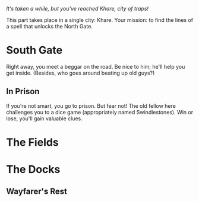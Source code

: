 *It's taken a while, but you've reached Khare, city of traps!*

This part takes place in a single city: Khare. Your mission: to find the lines of a spell that unlocks the North Gate.

# South Gate
Right away, you meet a beggar on the road. Be nice to him; he'll help you get inside. (Besides, who goes around beating up old guys?)

## In Prison
If you're not smart, you go to prison. But fear not! The old fellow here challenges you to a dice game (appropriately named Swindlestones). Win or lose, you'll gain valuable clues.

# The Fields

# The Docks
## Wayfarer's Rest